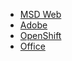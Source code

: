 - [MSD Web](https://developer.mozilla.org/zh-CN/)
- [Adobe](https://helpx.adobe.com/cn/learn.html)
- [OpenShift](https://manage.openshift.com/)
- [Office](https://support.office.com/)
